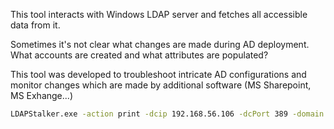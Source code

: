 This tool interacts with Windows LDAP server and fetches all accessible data from it.

Sometimes it's not clear what changes are made during AD deployment. What accounts are created and what attributes are populated?

This tool was developed to troubleshoot intricate AD configurations and monitor changes which are made by additional software (MS Sharepoint, MS Exhange...)

```bash
LDAPStalker.exe -action print -dcip 192.168.56.106 -dcPort 389 -domain "test" -user "administrator" -password "Y0urD0m@in@dminP@$$w0rd"
```

